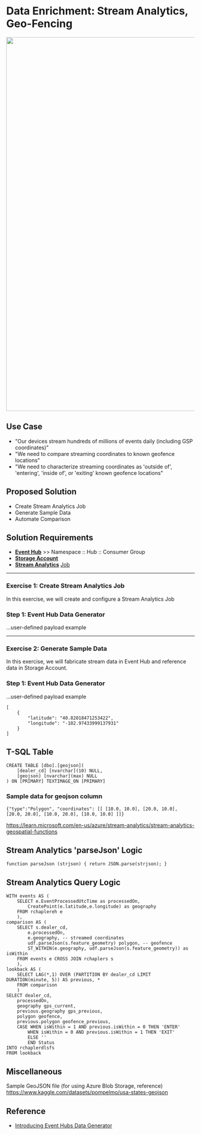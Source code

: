 # Data Enrichment: Stream Analytics, Geo-Fencing

<img src="https://github.com/richchapler/AzureSolutions/assets/44923999/92b29e97-31a6-4d39-b494-9d1d4dd5a6c7" width="1000" />

## Use Case
* "Our devices stream hundreds of millions of events daily (including GSP coordinates)"
* "We need to compare streaming coordinates to known geofence locations"
* "We need to characterize streaming coordinates as 'outside of', 'entering', 'inside of', or 'exiting' known geofence locations"

## Proposed Solution
* Create Stream Analytics Job
* Generate Sample Data
* Automate Comparison

## Solution Requirements
* [**Event Hub**](https://learn.microsoft.com/en-us/azure/event-hubs/) >> Namespace :: Hub :: Consumer Group
* [**Storage Account**](Infrastructure_StorageAccount.md)
* [**Stream Analytics**](https://learn.microsoft.com/en-us/azure/stream-analytics/stream-analytics-introduction) [Job](https://learn.microsoft.com/en-us/azure/stream-analytics/stream-analytics-quick-create-portal)

-----

### Exercise 1: Create Stream Analytics Job
In this exercise, we will create and configure a Stream Analytics Job

### Step 1: Event Hub Data Generator
...user-defined payload example

-----

### Exercise 2: Generate Sample Data
In this exercise, we will fabricate stream data in Event Hub and reference data in Storage Account.

### Step 1: Event Hub Data Generator
...user-defined payload example

```
[
    {
        "latitude": "40.82018471253422",
        "longitude": "-102.97433999137931"
    }
]
```

## T-SQL Table
```
CREATE TABLE [dbo].[geojson](
	[dealer_cd] [nvarchar](10) NULL,
	[geojson] [nvarchar](max) NULL
) ON [PRIMARY] TEXTIMAGE_ON [PRIMARY]
```

### Sample data for geojson column
```
{"type":"Polygon", "coordinates": [[ [10.0, 10.0], [20.0, 10.0], [20.0, 20.0], [10.0, 20.0], [10.0, 10.0] ]]}
```

https://learn.microsoft.com/en-us/azure/stream-analytics/stream-analytics-geospatial-functions

## Stream Analytics 'parseJson' Logic
```
function parseJson (strjson) { return JSON.parse(strjson); }
```

## Stream Analytics Query Logic
```
WITH events AS (
    SELECT e.EventProcessedUtcTime as processedOn,
        CreatePoint(e.latitude,e.longitude) as geography
    FROM rchaplereh e
    ),
comparison AS (
    SELECT s.dealer_cd,
        e.processedOn,
        e.geography, -- streamed coordinates
        udf.parseJson(s.feature_geometry) polygon, -- geofence
        ST_WITHIN(e.geography, udf.parseJson(s.feature_geometry)) as isWithin
    FROM events e CROSS JOIN rchaplers s
    ),
lookback AS (
    SELECT LAG(*,1) OVER (PARTITION BY dealer_cd LIMIT DURATION(minute, 5)) AS previous, *
    FROM comparison
    )
SELECT dealer_cd,
    processedOn,
    geography gps_current,
    previous.geography gps_previous,
    polygon geofence,
    previous.polygon geofence_previous,
    CASE WHEN isWithin = 1 AND previous.isWithin = 0 THEN 'ENTER'
        WHEN isWithin = 0 AND previous.isWithin = 1 THEN 'EXIT'
        ELSE ''
        END Status
INTO rchaplerdlsfs
FROM lookback
```

## Miscellaneous
Sample GeoJSON file (for using Azure Blob Storage, reference)
https://www.kaggle.com/datasets/pompelmo/usa-states-geojson

## Reference

* [Introducing Event Hubs Data Generator](https://www.microsoft.com/en-gb/industry/blog/technetuk/2020/02/20/introducing-event-hubs-data-generator/)
